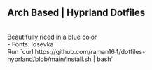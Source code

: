 ## Arch Based | Hyprland Dotfiles
<br>
Beautifully riced in a blue color
<br>
 - Fonts: Iosevka
<br>
Run `curl https://github.com/raman164/dotfiles-hyprland/blob/main/install.sh | bash`
